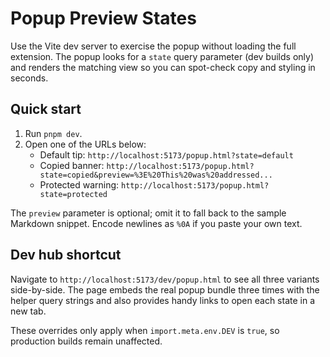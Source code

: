 # Popup Preview States

Use the Vite dev server to exercise the popup without loading the full extension. The popup looks for a `state` query parameter (dev builds only) and renders the matching view so you can spot-check copy and styling in seconds.

## Quick start

1. Run `pnpm dev`.
2. Open one of the URLs below:
   - Default tip: `http://localhost:5173/popup.html?state=default`
   - Copied banner: `http://localhost:5173/popup.html?state=copied&preview=%3E%20This%20was%20addressed...`
   - Protected warning: `http://localhost:5173/popup.html?state=protected`

The `preview` parameter is optional; omit it to fall back to the sample Markdown snippet. Encode newlines as `%0A` if you paste your own text.

## Dev hub shortcut

Navigate to `http://localhost:5173/dev/popup.html` to see all three variants side-by-side. The page embeds the real popup bundle three times with the helper query strings and also provides handy links to open each state in a new tab.

These overrides only apply when `import.meta.env.DEV` is `true`, so production builds remain unaffected.
